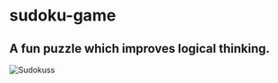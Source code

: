 # sudoku-game
## A fun puzzle which improves logical thinking.

![Sudokuss](https://user-images.githubusercontent.com/43426559/116794900-5d593d80-aaee-11eb-989a-476325f669bd.png)

